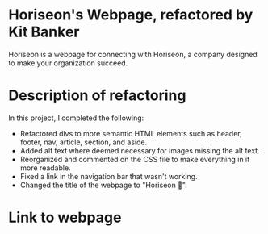 # Horiseon's Webpage, refactored by Kit Banker

Horiseon is a webpage for connecting with Horiseon, a company designed to make your organization succeed.

# Description of refactoring

In this project, I completed the following:

- Refactored divs to more semantic HTML elements such as header, footer, nav, article, section, and aside.
- Added alt text where deemed necessary for images missing the alt text.
- Reorganized and commented on the CSS file to make everything in it more readable.
- Fixed a link in the navigation bar that wasn't working.
- Changed the title of the webpage to "Horiseon 📱".

# Link to webpage

